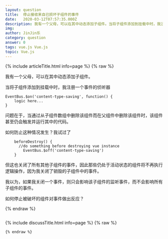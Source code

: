 ```yaml
---
layout: question
title:  停止接收来自已损坏子组件的事件
date:   2020-03-12T07:57:35.000Z
description: 我有一个父母，可以在其中动态添加子组件。当将子组件添加到挂载中时，我注册一个事件的侦听器EventBus.$on('content-type-sa...
img: 
author: JinJin乐
category: question
answer: 0
tags: vue.js Vue.js
topic: Vue.js
---
```

<div class="article-root">
  <div class="article">
    {% include articleTitle.html info=page %}
    {% raw %}
    <div class="article-content"><p><font style="vertical-align: inherit;"><font style="vertical-align: inherit;">我有一个父母，可以在其中动态添加子组件。</font></font></p>

<p><font style="vertical-align: inherit;"><font style="vertical-align: inherit;">当将子组件添加到挂载中时，我注册一个事件的侦听器</font></font></p>

<pre><code>EventBus.$on('content-type-saving', function() {<font></font>
    logic here...<font></font>
}<font></font>
</code></pre>

<p><font style="vertical-align: inherit;"><font style="vertical-align: inherit;">问题在于，当通过从子组件数组中删除该组件而在父组件中删除该组件时，该组件甚至仍会触发并运行其中的代码。</font></font></p>

<p><font style="vertical-align: inherit;"><font style="vertical-align: inherit;">如何防止这种情况发生？</font><font style="vertical-align: inherit;">我试过了</font></font></p>

<pre><code>    beforeDestroy() {<font></font>
      //do something before destroying vue instance<font></font>
        EventBus.$off('content-type-saving')<font></font>
    }<font></font>
</code></pre>

<p><font style="vertical-align: inherit;"><font style="vertical-align: inherit;">但这也关闭了所有其他子组件的事件，因此那些仍处于活动状态的组件将不再执行逻辑操作，因为我关闭了销毁的子组件中的事件。</font></font></p>

<p><font style="vertical-align: inherit;"><font style="vertical-align: inherit;">我以为，如果我关闭一个事件，则只会影响该子组件的监听事件，而不会影响所有子组件的事件。</font></font></p>

<p><font style="vertical-align: inherit;"><font style="vertical-align: inherit;">如何停止被破坏的组件对事件做出反应？</font></font></p></div>
    {% endraw %}
  </div>
  <p style="height: 0;width:0;overflow: hidden;"> 第1102篇《停止接收来自已损坏子组件的事件》来自Winter(https://github.com/aiyld/aiyld.github.io)的站点</p>
  <div class="discuss-wrapper">
    {% include discussTitle.html info=page %}
    {% raw %}
    
    {% endraw %}
  </div>
<div>
